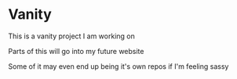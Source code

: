 # Vanity

This is a vanity project I am working on

Parts of this will go into my future website

Some of it may even end up being it's own repos if I'm feeling sassy
